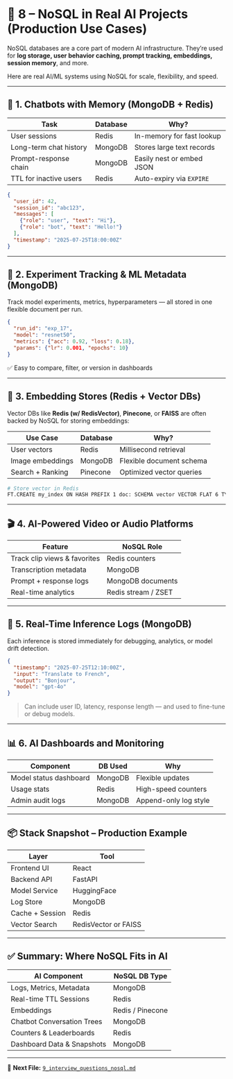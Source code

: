 
# 🚀 8 – NoSQL in Real AI Projects (Production Use Cases)

NoSQL databases are a core part of modern AI infrastructure. They’re used for **log storage, user behavior caching, prompt tracking, embeddings, session memory**, and more.

Here are real AI/ML systems using NoSQL for scale, flexibility, and speed.

---

## 🤖 1. Chatbots with Memory (MongoDB + Redis)

| Task                     | Database | Why? |
|--------------------------|----------|------|
| User sessions            | Redis    | In-memory for fast lookup |
| Long-term chat history   | MongoDB  | Stores large text records |
| Prompt-response chain    | MongoDB  | Easily nest or embed JSON |
| TTL for inactive users   | Redis    | Auto-expiry via `EXPIRE` |

```json
{
  "user_id": 42,
  "session_id": "abc123",
  "messages": [
    {"role": "user", "text": "Hi"},
    {"role": "bot", "text": "Hello!"}
  ],
  "timestamp": "2025-07-25T18:00:00Z"
}
```

---

## 🧠 2. Experiment Tracking & ML Metadata (MongoDB)

Track model experiments, metrics, hyperparameters — all stored in one flexible document per run.

```json
{
  "run_id": "exp_17",
  "model": "resnet50",
  "metrics": {"acc": 0.92, "loss": 0.18},
  "params": {"lr": 0.001, "epochs": 10}
}
```

✅ Easy to compare, filter, or version in dashboards

---

## 🧠 3. Embedding Stores (Redis + Vector DBs)

Vector DBs like **Redis (w/ RedisVector)**, **Pinecone**, or **FAISS** are often backed by NoSQL for storing embeddings:

| Use Case               | Database | Why? |
|------------------------|----------|------|
| User vectors           | Redis    | Millisecond retrieval |
| Image embeddings       | MongoDB  | Flexible document schema |
| Search + Ranking       | Pinecone | Optimized vector queries |

```bash
# Store vector in Redis
FT.CREATE my_index ON HASH PREFIX 1 doc: SCHEMA vector VECTOR FLAT 6 TYPE FLOAT32 DIM 128 DISTANCE_METRIC COSINE
```

---

## 🎬 4. AI-Powered Video or Audio Platforms

| Feature                       | NoSQL Role       |
|-------------------------------|------------------|
| Track clip views & favorites | Redis counters   |
| Transcription metadata       | MongoDB          |
| Prompt + response logs       | MongoDB documents|
| Real-time analytics          | Redis stream / ZSET |

---

## 🔄 5. Real-Time Inference Logs (MongoDB)

Each inference is stored immediately for debugging, analytics, or model drift detection.

```json
{
  "timestamp": "2025-07-25T12:10:00Z",
  "input": "Translate to French",
  "output": "Bonjour",
  "model": "gpt-4o"
}
```

> Can include user ID, latency, response length — and used to fine-tune or debug models.

---

## 📊 6. AI Dashboards and Monitoring

| Component              | DB Used | Why |
|------------------------|---------|-----|
| Model status dashboard | MongoDB | Flexible updates |
| Usage stats            | Redis   | High-speed counters |
| Admin audit logs       | MongoDB | Append-only log style |

---

## 📦 Stack Snapshot – Production Example

| Layer              | Tool        |
|--------------------|-------------|
| Frontend UI        | React       |
| Backend API        | FastAPI     |
| Model Service      | HuggingFace |
| Log Store          | MongoDB     |
| Cache + Session    | Redis       |
| Vector Search      | RedisVector or FAISS |

---

## ✅ Summary: Where NoSQL Fits in AI

| AI Component                  | NoSQL DB Type |
|-------------------------------|---------------|
| Logs, Metrics, Metadata       | MongoDB       |
| Real-time TTL Sessions        | Redis         |
| Embeddings                    | Redis / Pinecone|
| Chatbot Conversation Trees    | MongoDB       |
| Counters & Leaderboards       | Redis         |
| Dashboard Data & Snapshots    | MongoDB       |

---

📁 **Next File:** [`9_interview_questions_nosql.md`](./9_interview_questions_nosql.md)